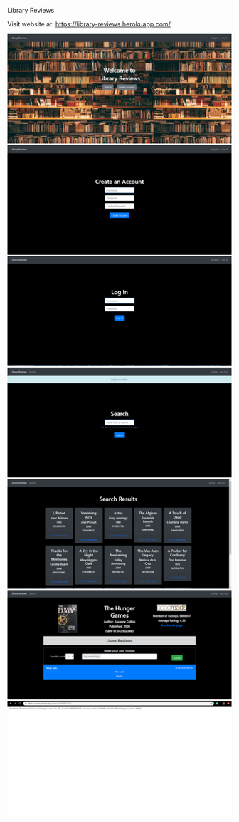 Library Reviews

Visit website at: https://library-reviews.herokuapp.com/

![](static/Screenshot%20(75).png)
![](static/Screenshot%20(76).png)
![](static/Screenshot%20(77).png)
![](static/Screenshot%20(78).png)
![](static/Screenshot%20(81).png)
![](static/Screenshot%20(79).png)
![](static/Screenshot%20(80).png)
